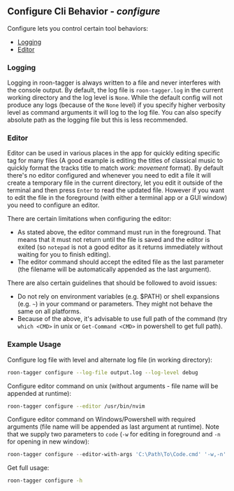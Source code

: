 ## Configure Cli Behavior - _configure_

Configure lets you control certain tool behaviors:

* [Logging](#logging)
* [Editor](#editor)

### Logging

Logging in roon-tagger is always written to a file and never interferes with the
console output. By default, the log file is `roon-tagger.log` in the current
working directory and the log level is `None`. While the default config will not
produce any logs (because of the `None` level) if you specify higher verbosity
level as command arguments it will log to the log file. You can also specify
absolute path as the logging file but this is less recommended.

### Editor

Editor can be used in various places in the app for quickly editing specific tag
for many files (A good example is editing the titles of classical music to
quickly format the tracks title to match _work: movement_ format). By default there's
no editor configured and whenever you need to edit a file it will create a
temporary file in the current directory, let you edit it outside of the terminal
and then press `Enter` to read the updated file. However if you want to edit the
file in the foreground (with either a terminal app or a GUI window) you need to
configure an editor.

There are certain limitations when configuring the editor:

* As stated above, the editor command must run in the foreground. That means
  that it must not return until the file is saved and the editor is exited (so
  `notepad` is not a good editor as it returns immediately without waiting for
  you to finish editing).
* The editor command should accept the edited file as the last parameter (the
  filename will be automatically appended as the last argument).

There are also certain guidelines that should be followed to avoid issues:

* Do not rely on environment variables (e.g. $PATH) or shell expansions (e.g.
  `~`) in your command or parameters. They might not behave the same on all
  platforms.
* Because of the above, it's advisable to use full path of the command (try
  `which <CMD>` in unix or `Get-Command <CMD>` in powershell to get full path).

### Example Usage

Configure log file with level and alternate log file (in working directory):

```sh
roon-tagger configure --log-file output.log --log-level debug
```

Configure editor command on unix (without arguments - file name will be appended
at runtime):

```sh
roon-tagger configure --editor /usr/bin/nvim
```

Configure editor command on Windows/Powershell with required arguments (file
name will be appended as last argument at runtime). Note that we supply two
parameters to `code` (`-w` for editing in foreground and `-n` for opening in new
window):

```powershell
roon-tagger configure --editor-with-args 'C:\Path\To\Code.cmd' '-w,-n'
```

Get full usage:

```bash
roon-tagger configure -h
```
